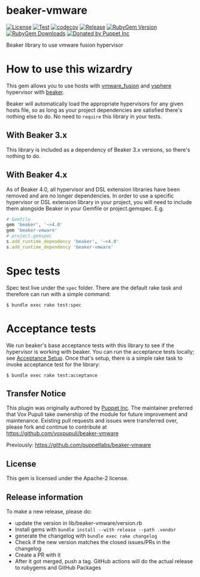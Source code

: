 # beaker-vmware

[![License](https://img.shields.io/github/license/voxpupuli/beaker-vmware.svg)](https://github.com/voxpupuli/beaker-vmware/blob/master/LICENSE)
[![Test](https://github.com/voxpupuli/beaker-vmware/actions/workflows/test.yml/badge.svg)](https://github.com/voxpupuli/beaker-vmware/actions/workflows/test.yml)
[![codecov](https://codecov.io/gh/voxpupuli/beaker-vmware/branch/master/graph/badge.svg)](https://codecov.io/gh/voxpupuli/beaker-vmware)
[![Release](https://github.com/voxpupuli/beaker-vmware/actions/workflows/release.yml/badge.svg)](https://github.com/voxpupuli/beaker-vmware/actions/workflows/release.yml)
[![RubyGem Version](https://img.shields.io/gem/v/beaker-vmware.svg)](https://rubygems.org/gems/beaker-vmware)
[![RubyGem Downloads](https://img.shields.io/gem/dt/beaker-vmware.svg)](https://rubygems.org/gems/beaker-vmware)
[![Donated by Puppet Inc](https://img.shields.io/badge/donated%20by-Puppet%20Inc-fb7047.svg)](#transfer-notice)

Beaker library to use vmware fusion hypervisor

# How to use this wizardry

This gem allows you to use hosts with [vmware_fusion](vmware_fusion.md) and [vsphere](vsphere.md) hypervisor with [beaker](https://github.com/puppetlabs/beaker).

Beaker will automatically load the appropriate hypervisors for any given hosts file, so as long as your project dependencies are satisfied there's nothing else to do. No need to `require` this library in your tests.

## With Beaker 3.x

This library is included as a dependency of Beaker 3.x versions, so there's nothing to do.

## With Beaker 4.x

As of Beaker 4.0, all hypervisor and DSL extension libraries have been removed and are no longer dependencies. In order to use a specific hypervisor or DSL extension library in your project, you will need to include them alongside Beaker in your Gemfile or project.gemspec. E.g.

~~~ruby
# Gemfile
gem 'beaker', '~>4.0'
gem 'beaker-vmware'
# project.gemspec
s.add_runtime_dependency 'beaker', '~>4.0'
s.add_runtime_dependency 'beaker-vmware'
~~~

# Spec tests

Spec test live under the `spec` folder. There are the default rake task and therefore can run with a simple command:

```console
$ bundle exec rake test:spec
```

# Acceptance tests

We run beaker's base acceptance tests with this library to see if the hypervisor is working with beaker. You can run the acceptance tests locally; see [Acceptance Setup](/docs/acceptance_setup.md). Once that's setup, there is a simple rake task to invoke acceptance test for the library:

```console
$ bundle exec rake test:acceptance
```

## Transfer Notice

This plugin was originally authored by [Puppet Inc](http://puppet.com).
The maintainer preferred that Vox Pupuli take ownership of the module for future improvement and maintenance.
Existing pull requests and issues were transferred over, please fork and continue to contribute at https://github.com/voxpupuli/beaker-vmware

Previously: https://github.com/puppetlabs/beaker-vmware

## License

This gem is licensed under the Apache-2 license.

## Release information

To make a new release, please do:
* update the version in lib/beaker-vmware/version.rb
* Install gems with `bundle install --with release --path .vendor`
* generate the changelog with `bundle exec rake changelog`
* Check if the new version matches the closed issues/PRs in the changelog
* Create a PR with it
* After it got merged, push a tag. GitHub actions will do the actual release to rubygems and GitHub Packages
